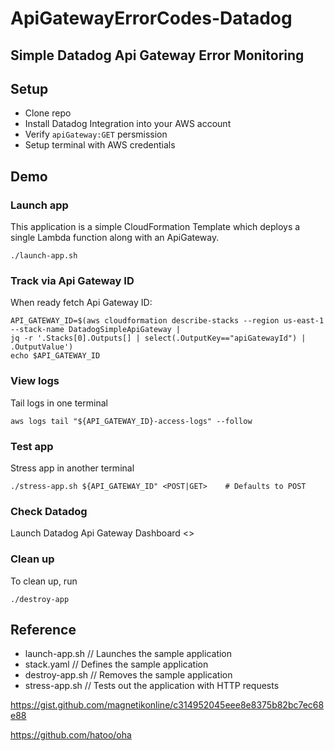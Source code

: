 # ApiGatewayErrorCodes-Datadog
## Simple Datadog Api Gateway Error Monitoring

## Setup 
- Clone repo
- Install Datadog Integration into your AWS account
- Verify `apiGateway:GET` persmission
- Setup terminal with AWS credentials


## Demo


### Launch app

This application is a simple CloudFormation Template which deploys
a single Lambda function along with an ApiGateway.

```
./launch-app.sh
```

### Track via Api Gateway ID

When ready fetch Api Gateway ID:

```
API_GATEWAY_ID=$(aws cloudformation describe-stacks --region us-east-1 --stack-name DatadogSimpleApiGateway | 
jq -r '.Stacks[0].Outputs[] | select(.OutputKey=="apiGatewayId") | .OutputValue')
echo $API_GATEWAY_ID
```
### View logs

Tail logs in one terminal

```
aws logs tail "${API_GATEWAY_ID}-access-logs" --follow
```

### Test app

Stress app in another terminal

```
./stress-app.sh ${API_GATEWAY_ID" <POST|GET>    # Defaults to POST
```
### Check Datadog

Launch Datadog Api Gateway Dashboard
<<PIC>>

### Clean up

To clean up, run

```
./destroy-app
```

## Reference

- launch-app.sh   // Launches the sample application                   
- stack.yaml      // Defines the sample application
- destroy-app.sh  // Removes the sample application
- stress-app.sh   // Tests out the application with HTTP requests

https://gist.github.com/magnetikonline/c314952045eee8e8375b82bc7ec68e88

https://github.com/hatoo/oha

